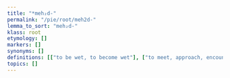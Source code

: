```yaml
---
title: "*meh₂d-"
permalink: "/pie/root/meh2d-"
lemma_to_sort: "meh₂d-"
klass: root
etymology: []
markers: []
synonyms: []
definitions: [["to be wet, to become wet"], ["to meet, approach, encounter"]]
topics: []
---
```

